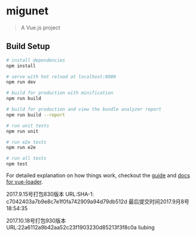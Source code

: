 # migunet

> A Vue.js project

## Build Setup

``` bash
# install dependencies
npm install

# serve with hot reload at localhost:8080
npm run dev

# build for production with minification
npm run build

# build for production and view the bundle analyzer report
npm run build --report

# run unit tests
npm run unit

# run e2e tests
npm run e2e

# run all tests
npm test
```

For detailed explanation on how things work, checkout the [guide](http://vuejs-templates.github.io/webpack/) and [docs for vue-loader](http://vuejs.github.io/vue-loader).


2017.9.15号打包830版本
  URL:SHA-1: c7042403a7b9e8c7e1f0fa742909a94d79db512d
  最后提交时间2017.9月8号 18:54:35

2017.10.18号打包930版本
  URL:22a6112a9b42aa52c23f1903230d85213f3f8c0a
liubing